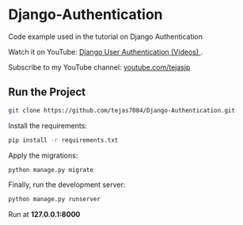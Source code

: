 # Django-Authentication 

Code example used in the tutorial on Django Authentication

Watch it on YouTube: [Django User Authentication (Videos) ](https://pages.github.com/).

Subscribe to my YouTube channel: [youtube.com/tejasjp](https://pages.github.com/)

## Run the Project 

```bash
git clone https://github.com/tejas7084/Django-Authentication.git
```
Install the requirements:

```bash
pip install -r requirements.txt
```
Apply the migrations:

```bash
python manage.py migrate
```

Finally, run the development server:

```bash
python manage.py runserver
```

Run at **127.0.0.1:8000**


